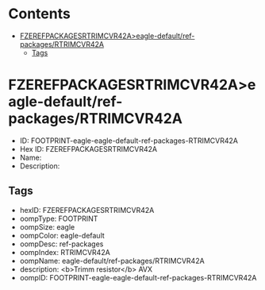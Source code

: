 



Contents
========

* [FZEREFPACKAGESRTRIMCVR42A>eagle-default/ref-packages/RTRIMCVR42A](#fzerefpackagesrtrimcvr42aeagle-defaultref-packagesrtrimcvr42a)
	* [Tags](#tags)

# FZEREFPACKAGESRTRIMCVR42A>eagle-default/ref-packages/RTRIMCVR42A

- ID: FOOTPRINT-eagle-eagle-default-ref-packages-RTRIMCVR42A
- Hex ID: FZEREFPACKAGESRTRIMCVR42A
- Name: 
- Description: 

## Tags

- hexID: FZEREFPACKAGESRTRIMCVR42A
- oompType: FOOTPRINT
- oompSize: eagle
- oompColor: eagle-default
- oompDesc: ref-packages
- oompIndex: RTRIMCVR42A
- oompName: eagle-default/ref-packages/RTRIMCVR42A
- description: &lt;b&gt;Trimm resistor&lt;/b&gt; AVX
- oompID: FOOTPRINT-eagle-eagle-default-ref-packages-RTRIMCVR42A

